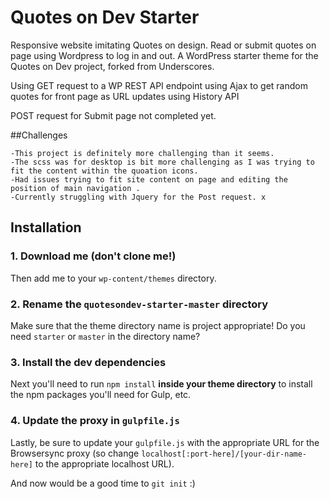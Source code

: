 # Quotes on Dev Starter
Responsive website imitating Quotes on design. 
Read or submit quotes on page using Wordpress to log in and out.
A WordPress starter theme for the Quotes on Dev project, forked from Underscores.

Using GET request to a WP REST API endpoint using Ajax to get random quotes for front page as URL updates using History API

POST request for Submit page not completed yet.


##Challenges

    -This project is definitely more challenging than it seems.
    -The scss was for desktop is bit more challenging as I was trying to fit the content within the quoation icons.
    -Had issues trying to fit site content on page and editing the position of main navigation .
    -Currently struggling with Jquery for the Post request. x



## Installation

### 1. Download me (don't clone me!)

Then add me to your `wp-content/themes` directory.

### 2. Rename the `quotesondev-starter-master` directory

Make sure that the theme directory name is project appropriate! Do you need `starter` or `master` in the directory name?

### 3. Install the dev dependencies

Next you'll need to run `npm install` **inside your theme directory** to install the npm packages you'll need for Gulp, etc.

### 4. Update the proxy in `gulpfile.js`

Lastly, be sure to update your `gulpfile.js` with the appropriate URL for the Browsersync proxy (so change `localhost[:port-here]/[your-dir-name-here]` to the appropriate localhost URL).

And now would be a good time to `git init` :)

